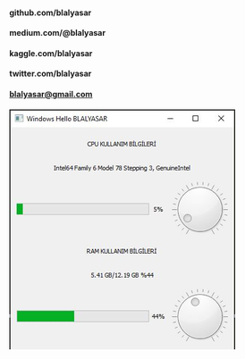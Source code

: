 #### github.com/blalyasar
#### medium.com/@blalyasar
#### kaggle.com/blalyasar
#### twitter.com/blalyasar
#### blalyasar@gmail.com


![--](https://github.com/blalyasar/ram_cpu_measure/blob/master/ram-vs-cpu.JPG "--")


